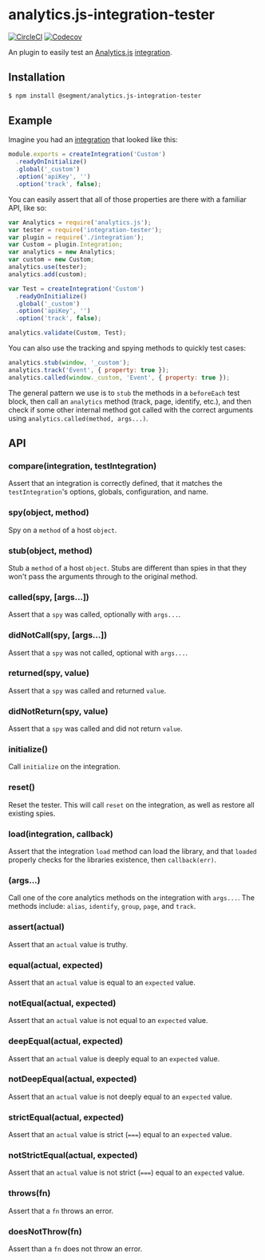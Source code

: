 # analytics.js-integration-tester

[![CircleCI](https://circleci.com/gh/segmentio/analytics.js-integration-tester.svg?style=shield&circle-token=0ac5c09784c18d17e17c2e522c880e1f5d971f1d)](https://circleci.com/gh/segmentio/analytics.js-integration-tester)
[![Codecov](https://img.shields.io/codecov/c/github/segmentio/analytics.js-integration-tester/master.svg?maxAge=2592000)](https://codecov.io/gh/segmentio/analytics.js-integration-tester)

An plugin to easily test an [Analytics.js](https://github.com/segmentio/analytics.js) [integration](https://github.com/segmentio/analytics.js-integration).

## Installation

```sh
$ npm install @segment/analytics.js-integration-tester
```

## Example

Imagine you had an [integration](https://github.com/segmentio/analytics.js-integration) that looked like this:

```js
module.exports = createIntegration('Custom')
  .readyOnInitialize()
  .global('_custom')
  .option('apiKey', '')
  .option('track', false);
```

You can easily assert that all of those properties are there with a familiar API, like so:

```js
var Analytics = require('analytics.js');
var tester = require('integration-tester');
var plugin = require('./integration');
var Custom = plugin.Integration;
var analytics = new Analytics;
var custom = new Custom;
analytics.use(tester);
analytics.add(custom);

var Test = createIntegration('Custom')
  .readyOnInitialize()
  .global('_custom')
  .option('apiKey', '')
  .option('track', false);

analytics.validate(Custom, Test);
```

You can also use the tracking and spying methods to quickly test cases:

```js
analytics.stub(window, '_custom');
analytics.track('Event', { property: true });
analytics.called(window._custom, 'Event', { property: true });
```

The general pattern we use is to `stub` the methods in a `beforeEach` test block, then call an `analytics` method (track, page, identify, etc.), and then check if some other internal method got called with the correct arguments using `analytics.called(method, args...)`.

## API

### compare(integration, testIntegration)

Assert that an integration is correctly defined, that it matches the `testIntegration`'s options, globals, configuration, and name.

### spy(object, method)

Spy on a `method` of a host `object`.

### stub(object, method)

Stub a `method` of a host `object`. Stubs are different than spies in that they won't pass the arguments through to the original method.

### called(spy, [args...])

Assert that a `spy` was called, optionally with `args...`.

### didNotCall(spy, [args...])

Assert that a `spy` was not called, optional with `args...`.

### returned(spy, value)

Assert that a `spy` was called and returned `value`.

### didNotReturn(spy, value)

Assert that a `spy` was called and did not return `value`.

### initialize()

Call `initialize` on the integration.

### reset()

Reset the tester. This will call `reset` on the integration, as well as restore all existing spies.

### load(integration, callback)

Assert that the integration `load` method can load the library, and that `loaded` properly checks for the libraries existence, then `callback(err)`.

### <method>(args...)
 
Call one of the core analytics methods on the integration with `args...`. The methods include: `alias`, `identify`, `group`, `page`, and `track`.

### assert(actual)

Assert that an `actual` value is truthy.

### equal(actual, expected)

Assert that an `actual` value is equal to an `expected` value.

### notEqual(actual, expected)

Assert that an `actual` value is not equal to an `expected` value.

### deepEqual(actual, expected)

Assert that an `actual` value is deeply equal to an `expected` value.

### notDeepEqual(actual, expected)

Assert that an `actual` value is not deeply equal to an `expected` value.

### strictEqual(actual, expected)

Assert that an `actual` value is strict (`===`) equal to an `expected` value.

### notStrictEqual(actual, expected)

Assert that an `actual` value is not strict (`===`) equal to an `expected` value.

### throws(fn)

Assert that a `fn` throws an error.

### doesNotThrow(fn)

Assert than a `fn` does not throw an error.
